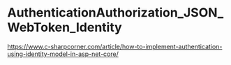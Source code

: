# AuthenticationAuthorization_JSON_WebToken_Identity
https://www.c-sharpcorner.com/article/how-to-implement-authentication-using-identity-model-in-asp-net-core/
